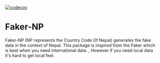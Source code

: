 [![codecov](https://codecov.io/gh/khadkarajesh/faker/branch/main/graph/badge.svg?token=EYBI9H72LV)](https://codecov.io/gh/khadkarajesh/faker)
# Faker-NP
Faker-NP (NP represents the Country Code Of Nepal) generates the fake data in the context of Nepal. This package is
inspired from the Faker which is best when you need international data.
, However if you need local data it's hard to get local feel.